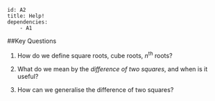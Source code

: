 ````
id: A2
title: Help!
dependencies: 
    - A1
````
##Key Questions 

1. How do we define square roots, cube roots, $n^{\textrm{th}}$ roots?

1. What do we mean by the _difference of two squares_, and when is it useful?

1. How can we generalise the difference of two squares?